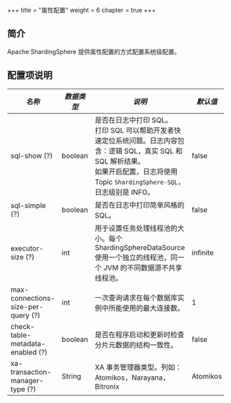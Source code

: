 +++
title = "属性配置"
weight = 6
chapter = true
+++

## 简介

Apache ShardingSphere 提供属性配置的方式配置系统级配置。

## 配置项说明

| *名称*                             | *数据类型*   | *说明*                                                                                                                                                                          | *默认值*  |
| ---------------------------------- | ---------- | ------------------------------------------------------------------------------------------------------------------------------------------------------------------------------ | -------- |
| sql-show (?)                       | boolean    | 是否在日志中打印 SQL。 <br /> 打印 SQL 可以帮助开发者快速定位系统问题。日志内容包含：逻辑 SQL，真实 SQL 和 SQL 解析结果。<br /> 如果开启配置，日志将使用 Topic `ShardingSphere-SQL`，日志级别是 INFO。 | false    |
| sql-simple (?)                     | boolean    | 是否在日志中打印简单风格的 SQL。                                                                                                                                                    | false    |
| executor-size (?)                  | int        | 用于设置任务处理线程池的大小。每个 ShardingSphereDataSource 使用一个独立的线程池，同一个 JVM 的不同数据源不共享线程池。                                                                         | infinite |
| max-connections-size-per-query (?) | int        | 一次查询请求在每个数据库实例中所能使用的最大连接数。                                                                                                                                     | 1        |
| check-table-metadata-enabled (?)   | boolean    | 是否在程序启动和更新时检查分片元数据的结构一致性。                                                                                                                                       | false    |
| xa-transaction-manager-type (?)    | String     | XA 事务管理器类型。列如：Atomikos，Narayana，Bitronix                                                                                                                               | Atomikos |
